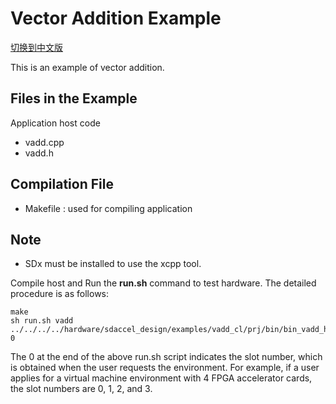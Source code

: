 Vector Addition Example
===============================

[切换到中文版](./README_CN.md)

This is an example of vector addition.

Files in the Example
---------------------
Application host code

- vadd.cpp
- vadd.h


Compilation File
--------------------------------
* Makefile : used for compiling application

Note
--------------------------------
* SDx must be installed to use the xcpp tool.

Compile host and Run the **run.sh** command to test hardware. The detailed procedure is as follows:

```
make
sh run.sh vadd ../../../../hardware/sdaccel_design/examples/vadd_cl/prj/bin/bin_vadd_hw.xclbin 0

```

The 0 at the end of the above run.sh script indicates the slot number, which is obtained when the user requests the environment. 
For example, if a user applies for a virtual machine environment with 4 FPGA accelerator cards, the slot numbers are 0, 1, 2, and 3.